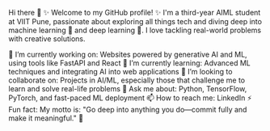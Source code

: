 Hi there 👋
✨ Welcome to my GitHub profile! ✨ I'm a third-year AIML student at VIIT Pune, passionate about exploring all things tech and diving deep into machine learning 🤖 and deep learning 🧠. I love tackling real-world problems with creative solutions.

🔭 I’m currently working on: Websites powered by generative AI and ML, using tools like FastAPI and React
🌱 I’m currently learning: Advanced ML techniques and integrating AI into web applications
👯 I’m looking to collaborate on: Projects in AI/ML, especially those that challenge me to learn and solve real-life problems
💬 Ask me about: Python, TensorFlow, PyTorch, and fast-paced ML deployment
📫 How to reach me: LinkedIn
⚡ Fun fact: My motto is: "Go deep into anything you do—commit fully and make it meaningful." 🌟
